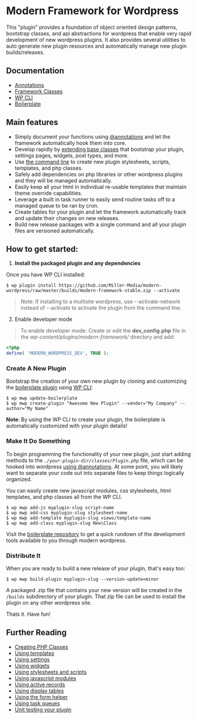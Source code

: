 Modern Framework for Wordpress
==================================

This "plugin" provides a foundation of object oriented design patterns, bootstrap classes, and api abstractions for wordpress that enable very rapid development of new wordpress plugins. It also provides several utilities to auto generate new plugin resources and automatically manage new plugin builds/releases.

## Documentation

- [Annotations](https://github.com/Miller-Media/modern-wordpress/wiki/@Annotations)
- [Framework Classes](https://github.com/Miller-Media/modern-wordpress/wiki)
- [WP CLI](https://github.com/Miller-Media/modern-wordpress/wiki/WP-CLI)
- [Boilerplate](https://github.com/Miller-Media/wp-plugin-boilerplate)

## Main features

* Simply document your functions using [@annotations](https://github.com/Miller-Media/modern-wordpress/wiki/@Annotations) and let the framework automatically hook them into core.
* Develop rapidly by [extending base classes](https://github.com/Miller-Media/wp-plugin-boilerplate) that bootstrap your plugin, settings pages, widgets, post types, and more.
* Use [the command line](https://github.com/Miller-Media/modern-wordpress/wiki/WP-CLI) to create new plugin stylesheets, scripts, templates, and php classes.
* Safely add dependencies on php libraries or other wordpress plugins and they will be managed automatically.
* Easily keep all your html in individual re-usable templates that maintain theme override capabilities.
* Leverage a built in task runner to easily send routine tasks off to a managed queue to be ran by cron.
* Create tables for your plugin and let the framework automatically track and update their changes on new releases.
* Build new release packages with a single command and all your plugin files are versioned automatically.

## How to get started:

1) **Install the packaged plugin and any dependencies**

Once you have WP CLI installed:
```
$ wp plugin install https://github.com/Miller-Media/modern-wordpress/raw/master/builds/modern-framework-stable.zip --activate
```
> Note: If installing to a multisite wordpress, use --activate-network instead of --activate to activate the plugin from the command line.

2) Enable developer mode 

> To enable developer mode: Create or edit the **dev_config.php** file in the *wp-content/plugins/modern-framework/* directory and add:
```php
<?php
define( 'MODERN_WORDPRESS_DEV', TRUE );
```

### Create A New Plugin
Bootstrap the creation of your own new plugin by cloning and customizing the [boilerplate plugin](https://github.com/Miller-Media/wp-plugin-boilerplate) using [WP CLI](https://wp-cli.org/):
```
$ wp mwp update-boilerplate
$ wp mwp create-plugin "Awesome New Plugin" --vendor="My Company" --author="My Name"
```
**Note**: By using the WP CLI to create your plugin, the boilerplate is automatically customized with your plugin details!

### Make It Do Something
To begin programming the functionality of your new plugin, just start adding methods to the *`./your-plugin-dir/classes/Plugin.php`* file, which can be hooked into wordpress [using @annotations](https://github.com/Miller-Media/modern-wordpress/wiki/@Annotations). At some point, you will likely want to separate your code out into separate files to keep things logically organized.

You can easily create new javascript modules, css stylesheets, html templates, and php classes all from the WP CLI.
```
$ wp mwp add-js myplugin-slug script-name
$ wp mwp add-css myplugin-slug stylesheet-name
$ wp mwp add-template myplugin-slug views/template-name
$ wp mwp add-class myplugin-slug New\Class
```

Visit the [boilerplate repository](https://github.com/Miller-Media/wp-plugin-boilerplate) to get a quick rundown of the development tools available to you through modern wordpress.

### Distribute It
When you are ready to build a new release of your plugin, that's easy too:

```
$ wp mwp build-plugin myplugin-slug --version-update=minor
```
A packaged .zip file that contains your new version will be created in the `/builds` subdirectory of your plugin. That zip file can be used to install the plugin on any other wordpress site.

Thats it. Have fun!

## Further Reading

* [Creating PHP Classes](https://github.com/Miller-Media/wp-plugin-boilerplate/blob/master/README.md#php-classes)
* [Using templates](https://github.com/Miller-Media/wp-plugin-boilerplate/blob/master/README.md#html-templating)
* [Using settings](https://github.com/Miller-Media/wp-plugin-boilerplate/blob/master/README.md#plugin-settings)
* [Using widgets](https://github.com/Miller-Media/wp-plugin-boilerplate/blob/master/README.md#widgets)
* [Using stylesheets and scripts](https://github.com/Miller-Media/wp-plugin-boilerplate/blob/master/README.md#stylesheets-and-scripts)
* [Using javascript modules](https://github.com/Miller-Media/wp-plugin-boilerplate/blob/master/README.md#javascript-module-programming)
* [Using active records](https://github.com/Miller-Media/wp-plugin-boilerplate/blob/master/README.md#database-records)
* [Using display tables](https://github.com/Miller-Media/wp-plugin-boilerplate/blob/master/README.md#active-record-display-tables)
* [Using the form helper](https://github.com/Miller-Media/wp-plugin-boilerplate/blob/master/README.md#form-helper)
* [Using task queues](https://github.com/Miller-Media/wp-plugin-boilerplate/blob/master/README.md#task-queues)
* [Unit testing your plugin](https://github.com/Miller-Media/wp-plugin-boilerplate/blob/master/README.md#testing-your-plugin)

